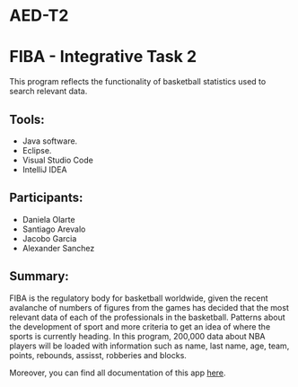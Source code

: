 # AED-T2
# FIBA - Integrative Task 2

This program reflects the functionality of basketball statistics used to search relevant data.

## Tools:
* Java software.
* Eclipse.
* Visual Studio Code
* IntelliJ IDEA

## Participants:
* Daniela Olarte
* Santiago Arevalo
* Jacobo Garcia
* Alexander Sanchez

## Summary: 

FIBA is the regulatory body for basketball worldwide, given the recent avalanche of numbers of figures from the games has decided that the most relevant data of each of the professionals in the basketball. Patterns about the development of sport and more criteria to get an idea of where the sports is currently heading. In this program, 200,000 data about NBA players will be loaded with information such as name, last name, age, team, points, rebounds, assisst, robberies and blocks. 

Moreover, you can find all documentation of this app [here](https://github.com/ALEXJR2002/AED-FIBA-T2/tree/main/docs).
